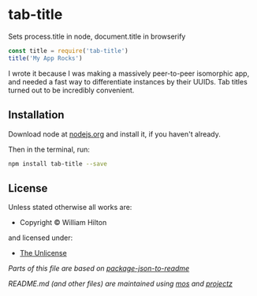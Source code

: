 <!-- TITLE/ -->

<h1>tab-title</h1>

<!-- /TITLE -->


<!-- BADGES/ -->



<!-- /BADGES -->


<!-- DESCRIPTION/ -->

Sets process.title in node, document.title in browserify

```js
const title = require('tab-title')
title('My App Rocks')
```

I wrote it because I was making a massively peer-to-peer isomorphic app,
and needed a fast way to differentiate instances by their UUIDs. Tab titles
turned out to be incredibly convenient.

<!-- /DESCRIPTION -->


## Installation

Download node at [nodejs.org](http://nodejs.org) and install it, if you haven't already.

Then in the terminal, run:

```sh
npm install tab-title --save
```

<!-- LICENSE/ -->

<h2>License</h2>

Unless stated otherwise all works are:

<ul><li>Copyright &copy; William Hilton</li></ul>

and licensed under:

<ul><li><a href="http://spdx.org/licenses/Unlicense.html">The Unlicense</a></li></ul>

<!-- /LICENSE -->


_Parts of this file are based on [package-json-to-readme](https://github.com/zeke/package-json-to-readme)_

_README.md (and other files) are maintained using [mos](https://github.com/mosjs/mos) and [projectz](https://github.com/bevry/projectz)_
